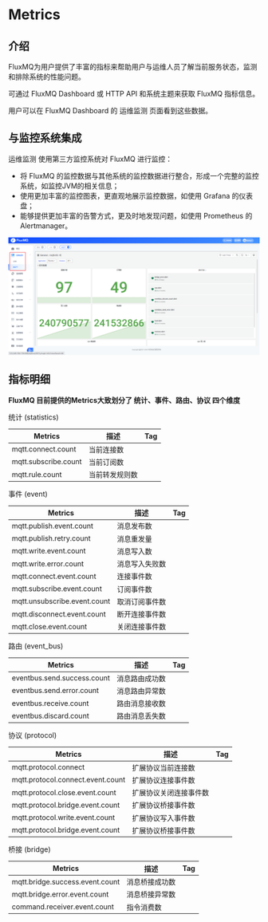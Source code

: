 # Metrics

## 介绍
FluxMQ为用户提供了丰富的指标来帮助用户与运维人员了解当前服务状态，监测和排除系统的性能问题。

可通过 FluxMQ Dashboard 或 HTTP API 和系统主题来获取 FluxMQ 指标信息。

用户可以在 FluxMQ Dashboard 的 运维监测 页面看到这些数据。

## 与监控系统集成
运维监测 使用第三方监控系统对 FluxMQ 进行监控：

- 将 FluxMQ 的监控数据与其他系统的监控数据进行整合，形成一个完整的监控系统，如监控JVM的相关信息；
- 使用更加丰富的监控图表，更直观地展示监控数据，如使用 Grafana 的仪表盘；
- 能够提供更加丰富的告警方式，更及时地发现问题，如使用 Prometheus 的 Alertmanager。

![metrics.png](../../assets/images/metrics/metrics.png)

## 指标明细
**FluxMQ 目前提供的Metrics大致划分了 统计、事件、路由、协议 四个维度**

统计 (statistics)

| **Metrics**            | **描述**  | **Tag** |
|------------------------|---------|---------|
| mqtt.connect.count     | 当前连接数   |
| mqtt.subscribe.count   | 当前订阅数   |
| mqtt.rule.count        | 当前转发规则数 |

事件 (event)

| **Metrics**                  | **描述**  | **Tag** |
|------------------------------|---------|---------|
| mqtt.publish.event.count     | 消息发布数   |
| mqtt.publish.retry.count     | 消息重发量   |
| mqtt.write.event.count       | 消息写入数   |
| mqtt.write.error.count       | 消息写入失败数 |
| mqtt.connect.event.count     | 连接事件数   |
| mqtt.subscribe.event.count   | 订阅事件数   |
| mqtt.unsubscribe.event.count | 取消订阅事件数 |
| mqtt.disconnect.event.count  | 断开连接事件数 |
| mqtt.close.event.count       | 关闭连接事件数 |

路由 (event_bus)

| **Metrics**                  | **描述**  | **Tag** |
|------------------------------|---------|---------|
| eventbus.send.success.count  | 消息路由成功数 |
| eventbus.send.error.count    | 消息路由异常数 |
| eventbus.receive.count       | 路由消息接收数 |
| eventbus.discard.count       | 路由消息丢失数 |

协议 (protocol)

| **Metrics**                        | **描述**      | **Tag** |
|------------------------------------|-------------|---------|
| mqtt.protocol.connect              | 扩展协议当前连接数   |
| mqtt.protocol.connect.event.count  | 扩展协议连接事件数   |
| mqtt.protocol.close.event.count    | 扩展协议关闭连接事件数 |
| mqtt.protocol.bridge.event.count   | 扩展协议桥接事件数   |
| mqtt.protocol.write.event.count    | 扩展协议写入事件数   |
| mqtt.protocol.bridge.event.count   | 扩展协议桥接事件数   |

桥接 (bridge)

| **Metrics**                       | **描述**    | **Tag** |
|-----------------------------------|-----------|---------|
| mqtt.bridge.success.event.count   | 消息桥接成功数   |
| mqtt.bridge.error.event.count     | 消息桥接异常数   |
| command.receiver.event.count      | 指令消费数     |